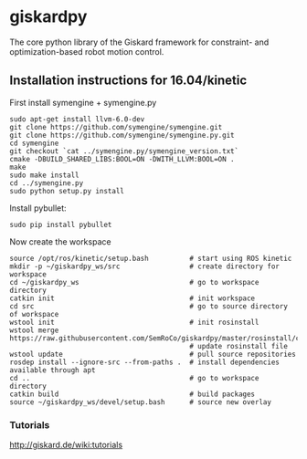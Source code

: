 # giskardpy
The core python library of the Giskard framework for constraint- and optimization-based robot motion control.

## Installation instructions for 16.04/kinetic

First install symengine + symengine.py
```
sudo apt-get install llvm-6.0-dev
git clone https://github.com/symengine/symengine.git
git clone https://github.com/symengine/symengine.py.git
cd symengine
git checkout `cat ../symengine.py/symengine_version.txt`
cmake -DBUILD_SHARED_LIBS:BOOL=ON -DWITH_LLVM:BOOL=ON .
make
sudo make install
cd ../symengine.py
sudo python setup.py install
```

Install pybullet:
```
sudo pip install pybullet
```

Now create the workspace
```
source /opt/ros/kinetic/setup.bash          # start using ROS kinetic
mkdir -p ~/giskardpy_ws/src                 # create directory for workspace
cd ~/giskardpy_ws                           # go to workspace directory
catkin init                                 # init workspace
cd src                                      # go to source directory of workspace
wstool init                                 # init rosinstall
wstool merge https://raw.githubusercontent.com/SemRoCo/giskardpy/master/rosinstall/catkin.rosinstall
                                            # update rosinstall file
wstool update                               # pull source repositories
rosdep install --ignore-src --from-paths .  # install dependencies available through apt
cd ..                                       # go to workspace directory
catkin build                                # build packages
source ~/giskardpy_ws/devel/setup.bash      # source new overlay
```

### Tutorials
http://giskard.de/wiki:tutorials
